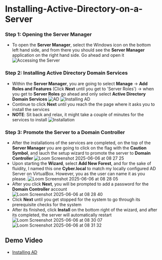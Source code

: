 # Installing-Active-Directory-on-a-Server
### Step 1: Opening the Server Manager
- To open the **Server Manager**, select the Windows icon on the bottom left hand side, and from there you should see the **Server Manager** application on the right hand side. Go ahead and open it
![Accessing the Server](https://github.com/user-attachments/assets/2ff0aff9-3b29-4152-80f0-4dbb1b9670c9)

### Step 2: Installing Active Directory Domain Services
- Within the **Server Manager**, you are going to select **Manage** -> **Add Roles and Features** (Click **Next** until you get to 'Server Roles') -> when you get to **Server Roles** go ahead and only select **Active Directory Domain Services**
 ![AD](https://github.com/user-attachments/assets/760bbf9a-d012-4243-be4f-3df0a3f62ea1)
![Installing AD](https://github.com/user-attachments/assets/dae84a79-201f-463e-815c-0042360b7cad)
- Continue to click **Next** until you reach the the page where it asks you to install the services
- **NOTE**: Sit back and relax, it might take a couple of minutes for the services to install
![Installation](https://github.com/user-attachments/assets/42f3e154-2ad0-4372-a668-d838da9e1314)

### Step 3: Promote the Server to a Domain Controller
- After the installations of the services are completed, on the top of the **Server Manager** you are going to click on the flag with the **Caution Symbol**, and lauch the setup wizard to promote the server to **Domain Controller**
![Loom Screenshot 2025-06-06 at 08 27 25](https://github.com/user-attachments/assets/089582d2-d322-4b15-bc30-1d72baa82029)
- Upon starting the **Wizard**, select **Add New Forest**, and for the sake of fluidity, I named this one **Cyber.local** to match my locally configured AD Server on VirtualBox. However, you as the user can name it as you please. 
![Loom Screenshot 2025-06-06 at 08 28 05](https://github.com/user-attachments/assets/6e16233d-5fbf-452a-b7ba-e4798a8e80a0)
- After you click **Next**, you will be prompted to add a password for the **Domain Controller** account
![Loom Screenshot 2025-06-06 at 08 28 40](https://github.com/user-attachments/assets/59f80fa9-6464-4571-b436-3ca0607d8375)
- Click **Next** until you get stopped for the system to go through its prerequisite checks for the system
- After its finished, click **Install** on the bottom right of the wizard, and after its completed, the server will automatically restart
![Loom Screenshot 2025-06-06 at 08 30 07](https://github.com/user-attachments/assets/00e149d5-36e8-4827-a878-14fd7cd71d07)
![Loom Screenshot 2025-06-06 at 08 31 32](https://github.com/user-attachments/assets/71bc4c04-85ee-4616-b87c-b48438b8085d)

## Demo Video
- [Installing AD](https://www.loom.com/share/5ffa3356ddbd4546a3db115f6dea7bd6?sid=11ccc3da-2dc6-4be7-a745-04e7701c08ff)
